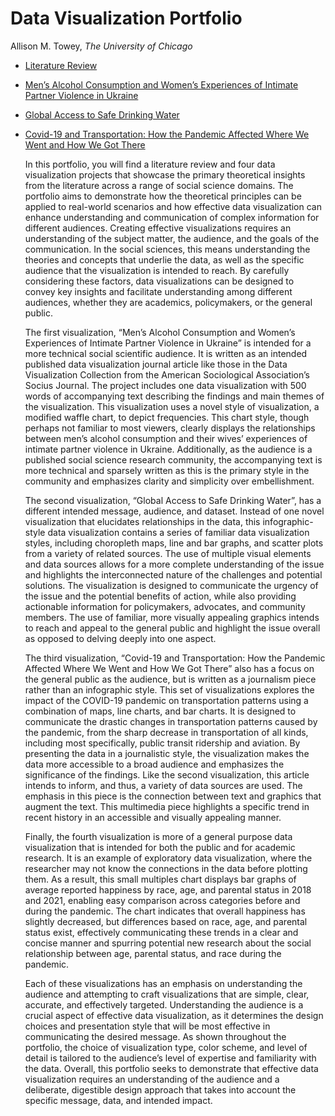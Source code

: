 # Data Visualization Portfolio

Allison M. Towey, *The University of Chicago*

- [Literature Review](https://github.com/atowey-uchi/data_visualization/blob/4b34d741bec1483050b8938e5d0d82ab4e283b57/Principles%20of%20Data%20Visualization%20in%20the%20Social%20Sciences%20Literature%20Review.pdf)
- [Men’s Alcohol Consumption and Women’s Experiences of Intimate Partner Violence in Ukraine](https://atowey-uchi.github.io/data_visualization/ua-ipv/code%20%2B%20data/ua-ipv.html)
- [Global Access to Safe Drinking Water](https://atowey-uchi.github.io/data_visualization/drinking_water/index.html)
- [Covid-19 and Transportation: How the Pandemic Affected Where We Went and How We Got There](https://atowey-uchi.github.io/data_visualization/covid-transpo/code%20%2B%20data/index.html)

  In this portfolio, you will find a literature review and four data visualization projects that showcase the primary theoretical insights from the literature across a range of social science domains. The portfolio aims to demonstrate how the theoretical principles can be applied to real-world scenarios and how effective data visualization can enhance understanding and communication of complex information for different audiences.
Creating effective visualizations requires an understanding of the subject matter, the audience, and the goals of the communication. In the social sciences, this means understanding the theories and concepts that underlie the data, as well as the specific audience that the visualization is intended to reach. By carefully considering these factors, data visualizations can be designed to convey key insights and facilitate understanding among different audiences, whether they are academics, policymakers, or the general public.

  The first visualization, “Men’s Alcohol Consumption and Women’s Experiences of Intimate Partner Violence in Ukraine” is intended for a more technical social scientific audience. It is written as an intended published data visualization journal article like those in the Data Visualization Collection from the American Sociological Association’s Socius Journal. The project includes one data visualization with 500 words of accompanying text describing the findings and main themes of the visualization. This visualization uses a novel style of visualization, a modified waffle chart, to depict frequencies. This chart style, though perhaps not familiar to most viewers, clearly displays the relationships between men’s alcohol consumption and their wives’ experiences of intimate partner violence in Ukraine. Additionally, as the audience is a published social science research community, the accompanying text is more technical and sparsely written as this is the primary style in the community and emphasizes clarity and simplicity over embellishment.

  The second visualization, “Global Access to Safe Drinking Water”, has a different intended message, audience, and dataset. Instead of one novel visualization that elucidates relationships in the data, this infographic-style data visualization contains a series of familiar data visualization styles, including choropleth maps, line and bar graphs, and scatter plots from a variety of related sources. The use of multiple visual elements and data sources allows for a more complete understanding of the issue and highlights the interconnected nature of the challenges and potential solutions. The visualization is designed to communicate the urgency of the issue and the potential benefits of action, while also providing actionable information for policymakers, advocates, and community members. The use of familiar, more visually appealing graphics intends to reach and appeal to the general public and highlight the issue overall as opposed to delving deeply into one aspect.

  The third visualization, “Covid-19 and Transportation: How the Pandemic Affected Where We Went and How We Got There” also has a focus on the general public as the audience, but is written as a journalism piece rather than an infographic style. This set of visualizations explores the impact of the COVID-19 pandemic on transportation patterns using a combination of maps, line charts, and bar charts. It is designed to communicate the drastic changes in transportation patterns caused by the pandemic, from the sharp decrease in transportation of all kinds, including most specifically, public transit ridership and aviation. By presenting the data in a journalistic style, the visualization makes the data more accessible to a broad audience and emphasizes the significance of the findings. Like the second visualization, this article intends to inform, and thus, a variety of data sources are used. The emphasis in this piece is the connection between text and graphics that augment the text. This multimedia piece highlights a specific trend in recent history in an accessible and visually appealing manner.
  
  Finally, the fourth visualization is more of a general purpose data visualization that is intended for both the public and for academic research. It is an example of exploratory data visualization, where the researcher may not know the connections in the data before plotting them. As a result, t​his small multiples chart displays bar graphs of average reported happiness by race, age, and parental status in 2018 and 2021, enabling easy comparison across categories before and during the pandemic. The chart indicates that overall happiness has slightly decreased, but differences based on race, age, and parental status exist, effectively communicating these trends in a clear and concise manner and spurring potential new research about the social relationship between age, parental status, and race during the pandemic.
  
  Each of these visualizations has an emphasis on understanding the audience and attempting to craft visualizations that are simple, clear, accurate, and effectively targeted. Understanding the audience is a crucial aspect of effective data visualization, as it determines the design choices and presentation style that will be most effective in communicating the desired message. As shown throughout the portfolio, the choice of visualization type, color scheme, and level of detail is tailored to the audience’s level of expertise and familiarity with the data. Overall, this portfolio seeks to demonstrate that effective data visualization requires an understanding of the audience and a deliberate, digestible design approach that takes into account the specific message, data, and intended impact.

